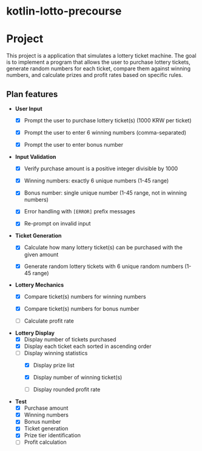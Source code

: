 # kotlin-lotto-precourse

# Project
This project is a application that simulates a lottery ticket machine. The goal is to implement a program that allows the user to purchase lottery tickets, generate random numbers for each ticket, compare them against winning numbers, and calculate prizes and profit rates based on specific rules.


## Plan features

- **User Input**
    - [x] Prompt the user to purchase lottery ticket(s) (1000 KRW per ticket)
    - [x] Prompt the user to enter 6 winning numbers (comma-separated)
    - [x] Prompt the user to enter bonus number


- **Input Validation**
    - [x] Verify purchase amount is a positive integer divisible by 1000
    - [x] Winning numbers: exactly 6 unique numbers (1-45 range)
    - [x] Bonus number: single unique number (1-45 range, not in winning numbers)
    - [x] Error handling with `[ERROR]` prefix messages
    - [x] Re-prompt on invalid input


- **Ticket Generation**
    - [x] Calculate how many lottery ticket(s) can be purchased with the given amount
    - [x] Generate random lottery tickets with 6 unique random numbers (1-45 range)


- **Lottery Mechanics**
    - [x] Compare ticket(s) numbers for winning numbers
    - [x] Compare ticket(s) numbers for bonus number
    - [ ] Calculate profit rate


- **Lottery Display**
    - [x] Display number of tickets purchased
    - [x] Display each ticket each sorted in ascending order
    - [ ] Display winning statistics
        - [x] Display prize list
        - [x] Display number of winning ticket(s)
        - [ ] Display rounded profit rate


- **Test**
    - [x] Purchase amount
    - [x] Winning numbers
    - [x] Bonus number
    - [x] Ticket generation
    - [x] Prize tier identification
    - [ ] Profit calculation